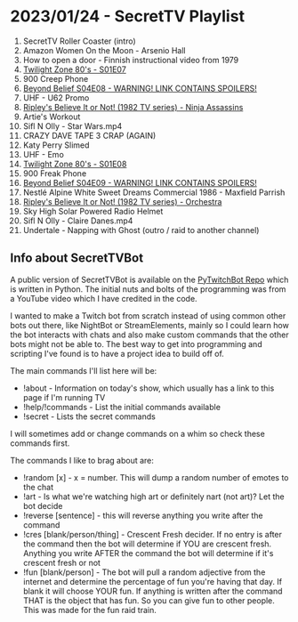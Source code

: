 # 2023/01/24 - SecretTV Playlist

1. SecretTV Roller Coaster (intro)
2. Amazon Women On the Moon - Arsenio Hall 
3. How to open a door - Finnish instructional video from 1979 
4. [Twilight Zone 80's - S01E07](https://en.wikipedia.org/wiki/List_of_The_Twilight_Zone_(1985_TV_series)_episodes)
5. 900 Creep Phone
6. [Beyond Belief S04E08 - WARNING! LINK CONTAINS SPOILERS!](https://en.wikipedia.org/wiki/Beyond_Belief:_Fact_or_Fiction#Season_4_(2002))
7. UHF - U62 Promo
8. [Ripley's Believe It or Not! (1982 TV series) - Ninja Assassins](https://en.wikipedia.org/wiki/Ripley%27s_Believe_It_or_Not!_(1982_TV_series))
9. Artie's Workout
10. Sifl N Olly - Star Wars.mp4
11. CRAZY DAVE TAPE 3 CRAP (AGAIN)
12. Katy Perry Slimed
13. UHF - Emo
14. [Twilight Zone 80's - S01E08](https://en.wikipedia.org/wiki/List_of_The_Twilight_Zone_(1985_TV_series)_episodes)
15. 900 Freak Phone
16. [Beyond Belief S04E09 - WARNING! LINK CONTAINS SPOILERS!](https://en.wikipedia.org/wiki/Beyond_Belief:_Fact_or_Fiction#Season_4_(2002))
17. Nestlé Alpine White Sweet Dreams Commercial 1986 - Maxfield Parrish
18. [Ripley's Believe It or Not! (1982 TV series) - Orchestra](https://en.wikipedia.org/wiki/Ripley%27s_Believe_It_or_Not!_(1982_TV_series))
19. Sky High Solar Powered Radio Helmet
20. Sifl N Olly - Claire Danes.mp4
21. Undertale - Napping with Ghost (outro / raid to another channel)


## Info about SecretTVBot

A public version of SecretTVBot is available on the [PyTwitchBot Repo](https://github.com/awbored/PyTwitchBot) which is written in Python.  The initial nuts and bolts of the programming was from a YouTube video which I have credited in the code.

I wanted to make a Twitch bot from scratch instead of using common other bots out there, like NightBot or StreamElements, mainly so I could learn how the bot interacts with chats and also make custom commands that the other bots might not be able to.  The best way to get into programming and scripting I've found is to have a project idea to build off of.

The main commands I'll list here will be:

 - !about - Information on today's show, which usually has a link to this page if I'm running TV
 - !help/!commands - List the initial commands available
 - !secret - Lists the secret commands

I will sometimes add or change commands on a whim so check these commands first.

The commands I like to brag about are:

 - !random [x] - x = number.  This will dump a random number of emotes to the chat
 - !art - Is what we're watching high art or definitely nart (not art)?  Let the bot decide
 - !reverse [sentence] - this will reverse anything you write after the command
 - !cres [blank/person/thing] - Crescent Fresh decider.  If no entry is after the command then the bot will determine if YOU are crescent fresh.  Anything you write AFTER the command the bot will determine if it's crescent fresh or not
 - !fun [blank/person] - The bot will pull a random adjective from the internet and determine the percentage of fun you're having that day.  If blank it will choose YOUR fun.  If anything is written after the command THAT is the object that has fun.  So you can give fun to other people.  This was made for the fun raid train.
